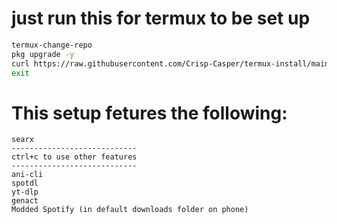 # just run this for termux to be set up
```sh
termux-change-repo 
pkg upgrade -y
curl https://raw.githubusercontent.com/Crisp-Casper/termux-install/main/install.sh | bash 
exit
```
# This setup fetures the following:
```
searx
----------------------------
ctrl+c to use other features
----------------------------
ani-cli
spotdl
yt-dlp
genact
Modded Spotify (in default downloads folder on phone)
```

